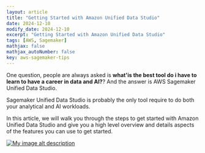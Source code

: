 ```yaml
---
layout: article
title: "Getting Started with Amazon Unified Data Studio"
date: 2024-12-10
modify_date: 2024-12-10
excerpt: "Getting Started with Amazon Unified Data Studio"
tags: [AWS, Sagemaker]
mathjax: false
mathjax_autoNumber: false
key: aws-sagemaker-tips
---
```


One question, people are always asked is **what'is the best tool do i have to learn to have a career in data and AI?**? And the answer is AWS Sagemaker Unified Data Studio.

Sagemaker Unified Data Studio is probably the only tool require to do both your analytical and AI workloads.

In this article, we will walk you through the steps to get started with Amazon Unified Data Studio and give you a high level overview and details aspects of the features you can use to get started.

[![My image alt description](/blog/assets/images/posts-img/unified-studio/03.jpg)](/blog/assets/images/posts-img/unified-studio/03.jpg)

